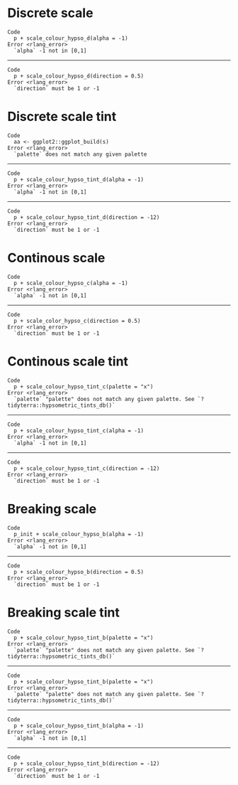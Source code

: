 # Discrete scale

    Code
      p + scale_colour_hypso_d(alpha = -1)
    Error <rlang_error>
      `alpha` -1 not in [0,1]

---

    Code
      p + scale_colour_hypso_d(direction = 0.5)
    Error <rlang_error>
      `direction` must be 1 or -1

# Discrete scale tint

    Code
      aa <- ggplot2::ggplot_build(s)
    Error <rlang_error>
      `palette` does not match any given palette

---

    Code
      p + scale_colour_hypso_tint_d(alpha = -1)
    Error <rlang_error>
      `alpha` -1 not in [0,1]

---

    Code
      p + scale_colour_hypso_tint_d(direction = -12)
    Error <rlang_error>
      `direction` must be 1 or -1

# Continous scale

    Code
      p + scale_colour_hypso_c(alpha = -1)
    Error <rlang_error>
      `alpha` -1 not in [0,1]

---

    Code
      p + scale_color_hypso_c(direction = 0.5)
    Error <rlang_error>
      `direction` must be 1 or -1

# Continous scale tint

    Code
      p + scale_colour_hypso_tint_c(palette = "x")
    Error <rlang_error>
      `palette` "palette" does not match any given palette. See `?tidyterra::hypsometric_tints_db()`

---

    Code
      p + scale_colour_hypso_tint_c(alpha = -1)
    Error <rlang_error>
      `alpha` -1 not in [0,1]

---

    Code
      p + scale_colour_hypso_tint_c(direction = -12)
    Error <rlang_error>
      `direction` must be 1 or -1

# Breaking scale

    Code
      p_init + scale_colour_hypso_b(alpha = -1)
    Error <rlang_error>
      `alpha` -1 not in [0,1]

---

    Code
      p + scale_colour_hypso_b(direction = 0.5)
    Error <rlang_error>
      `direction` must be 1 or -1

# Breaking scale tint

    Code
      p + scale_colour_hypso_tint_b(palette = "x")
    Error <rlang_error>
      `palette` "palette" does not match any given palette. See `?tidyterra::hypsometric_tints_db()`

---

    Code
      p + scale_colour_hypso_tint_b(palette = "x")
    Error <rlang_error>
      `palette` "palette" does not match any given palette. See `?tidyterra::hypsometric_tints_db()`

---

    Code
      p + scale_colour_hypso_tint_b(alpha = -1)
    Error <rlang_error>
      `alpha` -1 not in [0,1]

---

    Code
      p + scale_colour_hypso_tint_b(direction = -12)
    Error <rlang_error>
      `direction` must be 1 or -1

